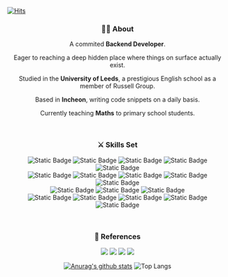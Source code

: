 [![Hits](https://hits.seeyoufarm.com/api/count/incr/badge.svg?url=https%3A%2F%2Fgithub.com%2FNickolodeon98&count_bg=%2379C83D&title_bg=%23555555&icon=&icon_color=%23E7E7E7&title=hits&edge_flat=false)](https://hits.seeyoufarm.com)

<div align=center>

### 👨‍💻 About

A commited **Backend Developer**.

Eager to reaching a deep hidden place where things on surface actually exist.

Studied in the **University of Leeds**, a prestigious English school as a member of Russell Group.

Based in **Incheon**, writing code snippets on a daily basis.

Currently teaching **Maths** to primary school students.

<br>

### ⚔ Skills Set

![Static Badge](https://img.shields.io/badge/JAVA-yellow?logoColor=white)
![Static Badge](https://img.shields.io/badge/C-grey?logo=c&logoColor=%23A8B9CC)
![Static Badge](https://img.shields.io/badge/Python-%233776AB?logo=python&logoColor=white)
![Static Badge](https://img.shields.io/badge/HTML5-%23E34F26?logo=html5&logoColor=white)
![Static Badge](https://img.shields.io/badge/CSS3-%231572B6?logo=css3&logoColor=white)
<br>
![Static Badge](https://img.shields.io/badge/Docker-%232496ED?logo=docker&logoColor=white)
![Static Badge](https://img.shields.io/badge/Ubuntu-%23E95420?logo=ubuntu&logoColor=white)
![Static Badge](https://img.shields.io/badge/Discord-%235865F2?logo=discord&logoColor=white)
![Static Badge](https://img.shields.io/badge/Notion-%23000000?logo=notion&logoColor=white)
![Static Badge](https://img.shields.io/badge/Obsidian-%237C3AED?logo=obsidian)
<br>
![Static Badge](https://img.shields.io/badge/Spring_Boot-%236DB33F?logo=spring%20boot&logoColor=white)
![Static Badge](https://img.shields.io/badge/Spring_Security-%236DB33F?logo=spring%20security&logoColor=white)
![Static Badge](https://img.shields.io/badge/MySQL-%234479A1?logo=mysql&logoColor=white)
<br>
![Static Badge](https://img.shields.io/badge/Git-%23F05032?logo=git&logoColor=white)
![Static Badge](https://img.shields.io/badge/Github-%23181717?logo=github&logoColor=white)
![Static Badge](https://img.shields.io/badge/Gitlab-orange?logo=gitlab)
![Static Badge](https://img.shields.io/badge/Sourcetree-%230052CC?logo=sourcetree&logoColor=white)
![Static Badge](https://img.shields.io/badge/Amazon%20EC2-%23FF9900?logo=Amazon%20EC2&logoColor=white)

<br>

### 🚩 References

<a href="https://wobbly-cod-e9f.notion.site/41a788e80de24cb6be5f0bef4d30b808?pvs=4/" target="_blank">
<img src="https://img.shields.io/badge/Cover_Letter-blue?logo=Notion"/></a>

<a href="https://itistori.tistory.com/" target="_blank">
<img src=https://img.shields.io/badge/Tech_Blog-green?logo=tistory&link=https://itistori.tistory.com/></a>

<a href="https://gitlab.com/fy16sj/" target="_blank">
<img src="https://img.shields.io/badge/Gitlab-orange?logo=gitlab"/></a>
  
<a href="sjeon0730%40gmail.com/" target="_blank">
<img src="https://img.shields.io/badge/Gmail-%23EC1C24?logo=Gmail&logoColor=white"/></a>

</div>

<div align=center>

[![Anurag's github stats](https://github-readme-stats.vercel.app/api?username=Nickolodeon98)](https://github.com/anuraghazra/github-readme-stats)
![Top Langs](https://github-readme-stats.vercel.app/api/top-langs/?username=Nickolodeon98&layout=compact)

</div>



